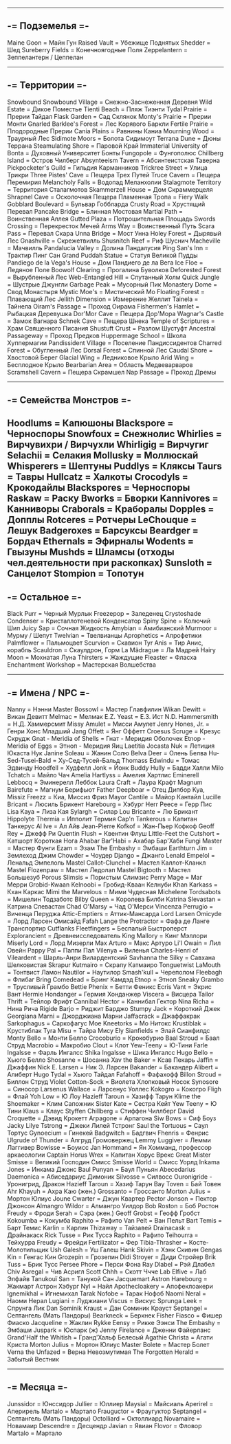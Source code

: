 -----------------
-= Подземелья =-
-----------------
Maine Goon = Майн Гун
Raised Vault = Убежище Поднятых
Shedder = Шед
Sureberry Fields = Конечноягодные Поля
Zeppelantern = Зеппелантерн / Цеппелан


-----------------
-= Территории =-
-----------------
Snowbound Snowbound Village = Снежно-Заснеженная Деревня
Wild Estate = Дикое Поместье
Tienti Beach = Пляж Тиэнти
Tydal Prairie = Прерии Тайдал
Flask Garden = Сад Склянок
Monty's Prairie = Прерии Монти
Gnarled Barklee's Forest = Лес Корявого Баркли
Fertile Prairie = Плодородные Прерии
Cania Plains = Равнины Каниа
Mourning Wood = Траурный Лес
Sidimote Moors = Болота Сидимоут
Terrana Dune = Дюны Террана
Steamulating Shore = Паровой Край
Immaterial University of Bonta = Духовный Университет Бонты
Fungopole = Фунгополюс
Chillberg Island = Остров Чилберг
Absynteeism Tavern = Абсинтеистская Таверна
Pickpocketer's Guild = Гильдия Карманников
Trickree Street = Улица Трикри
Three Pistes' Cave = Пещера Трех Путей
Truce Cavern = Пещера Перемирия
Melancholy Falls = Водопад Меланхолии
Stalagmote Territory = Территория Сталагмотов
Skammerzell House = Дом Скраммерцеля
Shrapnel Cave = Осколочная Пещера
Пламенная Тропа = Fiery Walk
Gobblard Boulevard = Бульвар Гоббларда
Crusty Road = Хрустящий Перевал
Pancake Bridge = Блинная Мостовая
Martial Path = Воинственная Аллея
Gutted Plaza = Потрошительная Площадь
Swords Crossing = Перекресток Мечей
Arms Way = Воинственный Путь
Scara Pass = Перевал Скара
Unna Bridge = Мост Унна
Holey Forest = Дырявый Лес
Gnashville = Скрежетвилль
Shusnitch Reef = Риф Шуснич
Macheville = Мачвилль
Pandalucia Valley = Долина Пандалусия
Ping San's Inn = Трактир Пинг Сан
Grand Puddah Statue = Статуя Великой Пудды
Pandiego de la Vega's House = Дом Пандиего де ла Вега
Ice Floe = Ледяное Поле
Boowolf Clearing = Прогалина Буволков
Deforested Forest = Вырубленный Лес
Web-Entangled Hill = Спутанный Холм
Quick Jungle = Шустрые Джунгли
Garbage Peak = Мусорный Пик
Monastery Dome = Свод Монастыря
Mystic Moe's = Мистический Мо
Floating Forest = Плавающий Лес
Jellith Dimension = Измерение Желлит
Tainela = Тайнела
Oiram's Passage = Проход Оирама
Fishermen's Hamlet = Рыбацкая Деревушка
Dor'Mor Cave = Пещера Дор'Мора
Wagnar's Castle = Замок Вагнара
Schnek Cave = Пещера Шнека
Temple of Scriptures = Храм Священного Писания
Shustuft Crust = Разлом Шустуфт
Ancestral Passageway = Проход Предков
Huppermage School = Школа Хуппермагии
Pandissident Village = Поселение Пандиссидентов
Charred Forest = Обугленный Лес
Dorsal Forest = Спинной Лес
Caudal Shore = Хвостовой Берег
Glacial Wing = Ледниковое Крыло
Arid Wing = Бесплодное Крыло
Bearbarian Area = Область Медвеварваров
Scramshell Cavern = Пещера Скрамшел
Nap Passage = Проход Дремы

------------------------
-= Семейства Монстров =-
------------------------
Hoodlums = Капюшоны
Blackspore = Черноспоры
Snowfoux = Снежнолис
Whirlies = Вирчувихри / Вирчухли
Whirligig = Вирчугиг
Selachii = Селакия
Mollusky = Моллюскай
Whisperers = Шептуны
Puddlys = Кляксы
Taurs = Тавры
Hullcatz = Халкоты
Crocodyls = Крокодайлы
Blackspores = Черноспоры
Raskaw = Раску
Bworks = Бворки
Kannivores = Канниворы
Craborals = Краборалы
Dopples = Допплы
Rotceres = Ротчеры
LeChouque = Лешук
Badgeroxes = Барсуксы
Beardger = Бордач
Ethernals = Эфирналы
Wodents = Гвызуны
Mushds = Шламсы (отходы чел.деятельности при раскопках)
Sunsloth = Санцелот
Stompion = Топотун
-----------------
-= Остальное =-
-----------------
Black Purr = Черный Мурлык
Freezepop = Заледенец
Crystoshade Condenser = Кристаллотеневой Конденсатор
Spiny Spine = Колючий Шип
Juicy Sap = Сочная Жидкость
Amybian = Амибианский
Murmoor = Мурму / Шепут
Twelvian = Твелвианцы
Aprophetics = Апрофетики
Palmflower = Пальмоцвет
Scurvion = Скавион
Tyr Anis = Тир Анис, корабль
Scauldron = Скаулдрон, Горм
La Mädrague = Ла Мадрей
Hairy Moon = Мохнатая Луна
Thirsters = Жаждущие
Fleaster = Фласха
Enchantment Workshop = Мастерская Волшебства


-----------------
-= Имена / NPC =-
-----------------
Nanny = Нэнни
Master Bossowl = Мастер Главфилин
Wikan Dewitt = Викан Девитт
Melmac = Мелмак
E.Z. Yeast = Е.З. Ист
N.D. Hammersmith = Н.Д. Хаммерсмит
Missy Amulet = Мисси Амулет
Jenry Hones, Jr. = Генри Хонс Младший
Jang Offett = Янг Оффетт
Croesus Scruge = Крезус Скрудж
Gnat - Meridia of Shells = Гнат - Меридия Оболочек
Etnop - Meridia of Eggs = Этноп - Меридия Яиц
Laetitia Jocasta Nuk = Летиция Юкаста Нук
Janine Soleau = Жанин Солю
Belva Deer = Олень Белва
Hu-Sed-Tusei-Bald = Ху-Сед-Тусей-Бальд
Thomass Edwindu = Томас Эдвинду
Hoodfell = Худфелл
Jonk = Йонк
Buddy Hully = Бадди Халли
Milo Tchatch = Майло Чач
Amelia Hartlyss = Амелия Хартлис
Eminerell Lebbocq = Эминерелл Леббок
Laura Craft = Лаура Крафт
Magnum Bairefute = Магнум Берифьют
Father Deepboar = Отец Дипбор
Kya, Missiz Freezz = Киа, Миссиз Фриз
Mayor Cantile = Майор Кантайл
Lucille Bricant = Люсиль Брикент
Harebourg = Хэбург
Herr Peece = Герр Пис
Lisa Kaya = Лиза Кая
Sylargh = Силар
Lou Bricante = Лю Брикант
Hippolyte Thermia = Ипполит Термия
Cap'n Tankerous = Капитан Танкерус
Al Ive = Ал Айв
Jean-Pierre Kofkof = Жан-Пьер Кофкоф
Geoff Rey = Джефф Ри
Quentin Flush = Квентин Флуш
Little-Feet the Cutshort = Катшорт Короткая Нога
Ahabar Bar'Habi = Ахабар Бар'Хаби
Fungi Master = Мастер Фунги
Ezam = Эзам
The Embashy = Эмбаши
Earthturn Jim = Землеход Джим
Chowder = Чоудер
Django = Джанго
Lenald Empelol = Ленальд Эмпелоль
Mastel Callot-Clunchel = Мастел Каллот-Кланкл
Mastel Flozenpaw = Мастел Ледолап
Mastel Bigtooth = Мастел Большезуб
Porous Slimsis = Пористым Слимзис
Perry Mage = Маг Мерри
Grobid-Kwaan Kelnoobi = Гробид-Кваан Келнуби
Khan Karkass = Кхан Каркас
Mimi the Marvelous = Мими Чудесная
Michelene Tordsabots = Мишелин Тодзаботс
Bilby Queen = Королева Билби
Katrina Slevastan = Катрина Слевастан
Chad O'Marsy = Чад О'Мерси
Vincenza Perrugio = Виченца Перуджа
Attic-Emptiers = Аттик-Мансарда
Lord Larsen Omicyde = Лорд Ларсен Омисайд
Fafah Lange the Protractor = Фафа де Ланге Транспортир
Cutflanks Fleetfingers = Беспалый Быстроперст
Explorancient = Древнеисследователь
King Mallory = Кинг Мэллори
Miserly Lord = Лорд Мизерли
Max Arturo = Макс Артуро
Li'l Owain = Лил Овейн
Pappy Pal = Паппи Пал
Vilenya = Виленья
Charles-Henri of Vileardent = Шарль-Анри Вилардентский
Savhanna the Silky = Савхана Шелковистая
Skrapur Kutmairo = Скрапу Катмаиро
Tonguetwist LaMouth = Тонтвист Ламон
Nautilor = Наутилор
Smash'kull = Череполом
Fleebagh = Флибаг
Bring Comedead = Бринг Камдэд
Etnop = Этноп
Sneaky Grambo = Трусливый Грамбо
Bettie Phenix = Бетти Феникс
Ecris Vant = Экрис Вант
Hermie Hondanger = Гермия Хонданжер
Viscera = Висцера
Tailor Thrift = Тейлор Фрифт
Cannibal Hector = Каннибал Гектор
Nina Richa = Нина Рича
Rigide Barjo = Риджит Барджо
Stumpy Jack = Короткий Джек
Georgiana Marni = Джорджиана Марни
Jaffacrack = Джаффакрак
Sarkophagus = Саркофагус
Moe Kneetorks = Мо Нитокс
Krustiblak = Крустиблак
Tyra Misu = Тайра Мису
Ely Sianfields = Элай Сианфилдс
Monty Bello = Монти Белло
Crocoburio = Крокобурио
Baal Stroud = Баал Струд
Macrobio = Макробио
Clout = Клот
Yew-Teeny = Ю-Тини
Farle Ingalsse = Фарль Ингалсс
Shika Ingalsse = Шика Ингалсс
Hugo Bello = Хьюго Белло
Shosanne = Шосанна
Xav the Baker = Ксав Пекарь
Jaffin = Джаффин
Nick E. Larsen = Ник Э. Ларсен
Bakander = Бакандер
Alibert = Алиберт
Hugo Tydal = Хьюго Тайдал
Fafahoff = Фафахофф
Billon Stroud = Биллон Струд
Violet Cotton-Sock = Виолета Хлопковый Носок
Synosore = Синосор
Larsenus Wallace = Ларсенуc Уоллес
Kokogro = Кокогро
Fligh = Флай
Yoh Low = Ю Лоу
Hazieff Taroun = Хазифф Тарун
Klime the Shoemaker = Клим Сапожник
Sister Kate = Сестра Кейт
Yew Teeny = Ю Тини
Klaus = Клаус
Styffen Chillberg = Стиффен Чиллберг
David Croquette = Дэвид Крокетт
Arpagone = Арпагона
Siw Bows = Сиф Боуз
Jacky Lilye Tstrong = Джеки Лилей Тстронг
Saul the Tortuous = Саул Тортус
Gynoecium = Гинекей
Badgwitch = Бадгвич
Fhenris = Фенрис
Ulgrude of Thunder = Алгруд Громовержец
Lemmy Luggiver = Лемми Лаггивер
Bowisse = Боуисс
Jan Hommand = Ян Хомманд, профессор аркаеологии
Captain Horus Wrex = Капитан Хорус Врекс
Great Mister Smisse = Великий Господин Смисс
Smisse World = Смисс Уорлд
Inkama Jones = Инкама Джонс
Baul Punyan = Баул Пуньян
Abecedarius Daemonica = Абиседариус Димоник
Silvosse = Силвосс
Ouronigride - Уронигрид, Дракон
Hazieff Taroun = Хазиф Тарун
Bay Toven = Бай Товен
Ahr Khayuh = Ахра Каю (жен.)
Grossanto = Гроссанто
Morton Julius = Мортон Юлиус
Joune Cwarter = Джун Квартер
Pector Jonson = Пектор Джонсон
Almangro Wildor = Алмангро Уилдор
Bob Roston = Боб Ростон
Freudy = Фроди
Serah = Сэра (жен.)
Geoff Grobst = Геофф Гробст
Kokoumba = Кокумба
Raphito = Рафито
Van Pelt = Ван Пельт
Bart Temis = Барт Темис
Karlin = Карлин
Thizaway = Тайзавей
Drainacask = Драйнакаск
Rick Tusse = Рик Туссэ
Raphito = Рафито
Teihourra = Тейхурра
Freudy = Фрейди
Fertilizator = Фер
Tibia-Thrasher = Косте-Молотильщик
Ush Galesh = Уш Галеш
Hank Skivin = Хэнк Скивин
Gengas Kin = Генгас Кин
Grozepin = Грозепин
Didi Stroyer = Диди Стройер
Brik Tuss = Брик Тусс
Persee Phore = Перси Фона
Ray Dlabel = Рэй Длабел
Chiv Asregal = Чив Асригл
Scott Chhh = Скотт Ччче
Lab Elfive = Лаб Элфайв
Tanukouï San = Танукой Сан
Jacquemart Astron Harebourg =  Жакмарт Астрон Хэбург
Nyl = Найл
Apothecloakery = Апофеклоакери
Ignemikhal = Игнемихал
Tarak Nofobe = Тарак Нофоб
Naomi Neral = Наоми Нерал
Lugiani = Луджиани
Viscus = Вискус
Sprunga Leek = Спрунга Лик
Dan Sominik Kraust = Дан Соминик Крауст
Septangel = Септангель (Мать Пандоры)
Bearkneck = Беркнек
Fisher Fiasco = Фишер Фиаско
Jacqueline = Жаклин
Rykke Eensy = Рикке Ээнси
The Embashy = Эмбаши
Juspark = Юспарк (ж)
Jenny Firelance = Дженни Файерланс
Grand'Half the Whitish = Гранд'Хальф Белесый
Agathie Christa = Агати Криста
Morton Julius = Мортон Юлиус
Master Bolete = Мастер Болет
Verna the Unfazed = Верна Невозмутимая
The Forgotten Herald = Забытый Вестник


-----------------
-= Месяца =-
-----------------
Junssidor = Юнссидор
Jullier = Юллиер
Maysial = Майсиаль
Aperirel = Аперирель
Martalo = Мартало
Frauguctor = Фраугуктор
Septangel = Септангель (Мать Пандоры)
Octolliard = Октоллиард
Novamaire = Новамаир
Descendre = Десцендр
Javian = Явиан
Flovor = Фловор
Martalo = Мартало